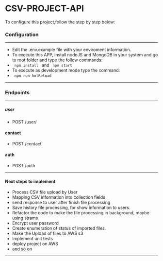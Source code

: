 # CSV-PROJECT-API
To configure this project,follow the step by step below:

### Configuration
----
* Edit the .env.example file with your enviroment information.
* To execute this APP, install nodeJS and MongoDB in your system and go to root folder and type the follow commands:
*   <code> npm install </code> and <code> npm start </code>
*  To execute as development mode type the command:
*  <code> npm run hotReload </code>
----  

### Endpoints
----
##### user
* POST /user/


#### contact
* POST /contact

#### auth
* POST /auth
    
-----

#### Next steps to implement
* Process CSV file upload by User
* Mapping CSV information into collection fields
* send response to user after finish file processing
* Save history file processing, for show information to users.
* Refactor the code to make the file processing in background, maybe using strams
* Encrypt user password
* Create enumeration of status of imported files.
* Make the Upload of files to AWS s3
* Implement unit tests
* deploy project on AWS
* and so on
-----



